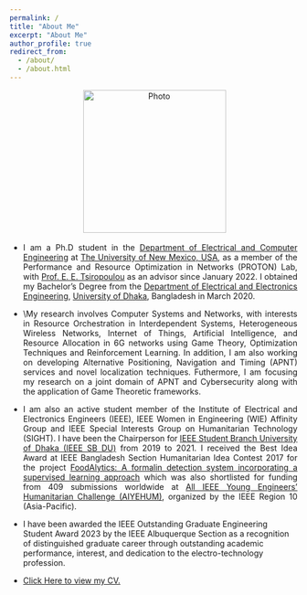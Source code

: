 ```yaml
---
permalink: /
title: "About Me"
excerpt: "About Me"
author_profile: true
redirect_from: 
  - /about/
  - /about.html
---
```

<p align="center"> &nbsp;<img src="https://geofragkos.github.io/files/unm-ece-logo.png" alt="Photo" style="width: 250px;"></p>

<ul>
<li><p align="justify">I am a Ph.D student in the <a href="http://www.ece.unm.edu" target="_blank">Department of Electrical and Computer Engineering</a> at <a href="http://www.unm.edu" target="_blank">The University of New Mexico, USA</a>, as a member of the Performance and Resource Optimization in Networks (PROTON) Lab, with <a href="http://ece-research.unm.edu/tsiropoulou/index.html" target="_blank">Prof. E. E. Tsiropoulou</a> as an advisor since January 2022. I obtained my Bachelor’s Degree from the <a href="https://www.du.ac.bd/body/APE" target="_blank">Department of Electrical and Electronics Engineering</a>, <a href="https://www.du.ac.bd/" target="_blank">University of Dhaka</a>, Bangladesh in March 2020.</p></li>
<li><p align="justify">\My research involves Computer Systems and Networks, with interests in Resource Orchestration in Interdependent Systems, Heterogeneous Wireless Networks, Internet of Things, Artificial Intelligence, and Resource Allocation in 6G networks using Game Theory, Optimization Techniques and Reinforcement Learning. In addition, I am also working on developing Alternative Positioning, Navigation and Timing (APNT) services and novel localization techniques. Futhermore, I am focusing my research on a joint domain of APNT and Cybersecurity along with the application of Game Theoretic frameworks.</p></li>
<li><p align="justify">I am also an active student member of the Institute of Electrical and Electronics Engineers (IEEE), IEEE Women in Engineering (WIE) Affinity Group and IEEE Special Interests Group on Humanitarian Technology (SIGHT). I have been the Chairperson for <a href="https://ieeesbdu.org/" target="_blank">IEEE Student Branch University of Dhaka (IEEE SB DU)</a> from 2019 to 2021. I received the Best Idea Award at IEEE Bangladesh Section Humanitarian Idea Contest 2017 for the project <a href="https://ieeexplore.ieee.org/abstract/document/8288898" target="_blank">FoodAlytics: A formalin detection system incorporating a supervised learning approach</a> which was also shortlisted for funding from 409 submissions worldwide at <a href="https://sight.ieee.org/ieee-young-engineers-humanitarian-challenge/" target="_blank">All IEEE Young Engineers’ Humanitarian Challenge (AIYEHUM)</a>, organized by the IEEE Region 10 (Asia-Pacific).</p></li>
<li>I have been awarded the IEEE Outstanding Graduate Engineering Student Award 2023 by the IEEE Albuquerque Section as a recognition of distinguished graduate career through outstanding academic performance, interest, and dedication to the electro-technology profession.</li>
<li><p align="justify"><a href="https://sadman-siraj.github.io/files/CV_MD SADMAN SIRAJ.pdf" target="_blank">Click Here to view my CV.</a></p></li>
</ul>

